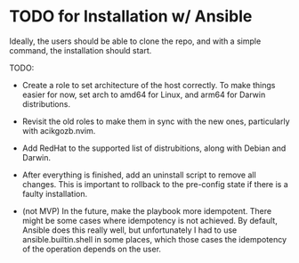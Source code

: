 # TODO for Installation w/ Ansible

Ideally, the users should be able to clone the repo, and with a simple command, the installation should start.

TODO:

- Create a role to set architecture of the host correctly. To make things easier for now, set arch to amd64 for Linux, and arm64 for Darwin distributions.

- Revisit the old roles to make them in sync with the new ones, particularly with acikgozb.nvim.

- Add RedHat to the supported list of distrubitions, along with Debian and Darwin.

- After everything is finished, add an uninstall script to remove all changes. This is important to rollback to the pre-config state if there is a faulty installation.

- (not MVP) In the future, make the playbook more idempotent. There might be some cases where idempotency is not achieved. By default, Ansible does this really well, but unfortunately I had to use ansible.builtin.shell in some places, which those cases the idempotency of the operation depends on the user.

